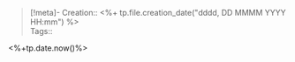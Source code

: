 > [!meta]-
> Creation:: <%+ tp.file.creation_date("dddd, DD MMMM YYYY HH:mm") %>  
> Tags::

<%+tp.date.now()%>